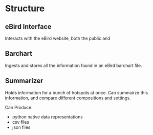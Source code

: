 # Structure

## eBird Interface
Interacts with the eBird website, both the public and 

## Barchart
Ingests and stores all the information found in an eBird barchart file.

## Summarizer
Holds information for a bunch of hotspots at once. Can summairze this information, and compare different compositions and settings.

Can Produce:
 - python native data representations
 - csv files
 - json files